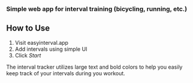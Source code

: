 ### Simple web app for interval training (bicycling, running, etc.)

## How to Use
1. Visit easyinterval.app
2. Add intervals using simple UI
3. Click *Start*

The interval tracker utilizes large text and bold colors to help you easily keep track of your intervals during you workout.
